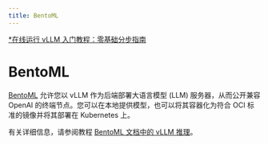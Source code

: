 ```yaml
---
title: BentoML
---
```


[\*在线运行 vLLM 入门教程：零基础分步指南](https://openbayes.com/console/public/tutorials/rXxb5fZFr29?utm_source=vLLM-CNdoc&utm_medium=vLLM-CNdoc-V1&utm_campaign=vLLM-CNdoc-V1-25ap)

# BentoML

[BentoML](https://github.com/bentoml/BentoML) 允许您以 vLLM 作为后端部署大语言模型 (LLM) 服务器，从而公开兼容 OpenAI 的终端节点。您可以在本地提供模型，也可以将其容器化为符合 OCI 标准的镜像并将其部署在 Kubernetes 上。

有关详细信息，请参阅教程 [BentoML 文档中的 vLLM 推理](https://docs.bentoml.com/en/latest/use-cases/large-language-models/vllm.html)。
